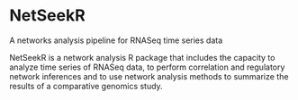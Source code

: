 # NetSeekR
A networks analysis pipeline for RNASeq time series data

NetSeekR is a network analysis R package that includes the capacity to analyze time series of RNASeq data, to perform correlation and regulatory network inferences and to use network analysis methods to summarize the results of a comparative genomics study.
